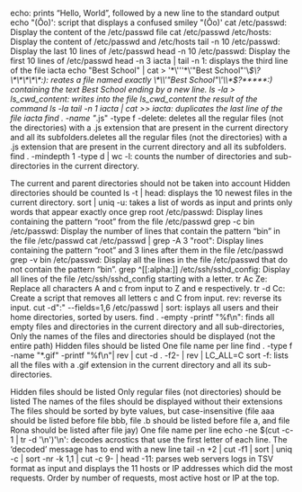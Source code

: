 echo: prints “Hello, World”, followed by a new line to the standard output
echo \"\(Ôo\)\': script that displays a confused smiley "(Ôo)'
cat /etc/passwd: Display the content of the /etc/passwd file
cat /etc/passwd /etc/hosts: Display the content of /etc/passwd and /etc/hosts
tail -n 10 /etc/passwd: Display the last 10 lines of /etc/passwd
head -n 10 /etc/passwd: Display the first 10 lines of /etc/passwd 
head -n 3 iacta | tail -n 1: displays the third line of the file iacta
echo "Best School" | cat > '\*\\'\''\*\\'"Best School"\'\\*$\?\*\*\*\*\*:): reates a file named exactly \*\\'"Best School"\'\\*$\?\*\*\*\*\*:) containing the text Best School ending by a new line.
ls -la > ls_cwd_content: writes into the file ls_cwd_content the result of the command ls -la
tail -n 1 iacta | cat >> iacta: duplicates the last line of the file iacta
find . -name "*.js" -type f -delete: deletes all the regular files (not the directories) with a .js extension that are present in the current directory and all its subfolders.deletes all the regular files (not the directories) with a .js extension that are present in the current directory and all its subfolders.
find . -mindepth 1 -type d | wc -l: counts the number of directories and sub-directories in the current directory.

The current and parent directories should not be taken into account
Hidden directories should be counted
ls -t | head: displays the 10 newest files in the current directory.
sort | uniq -u: takes a list of words as input and prints only words that appear exactly once
grep root /etc/passwd: Display lines containing the pattern “root” from the file /etc/passwd
grep -c bin /etc/passwd: Display the number of lines that contain the pattern “bin” in the file /etc/passwd
cat /etc/passwd | grep -A 3 "root": Display lines containing the pattern “root” and 3 lines after them in the file /etc/passwd
grep -v bin /etc/passwd: Display all the lines in the file /etc/passwd that do not contain the pattern “bin”.
grep ^[[:alpha:]]  /etc/ssh/sshd_config: Display all lines of the file /etc/ssh/sshd_config starting with a letter.
tr Ac Ze: Replace all characters A and c from input to Z and e respectively.
tr -d Cc: Create a script that removes all letters c and C from input.
rev: reverse its input.
cut -d":" --fields=1,6 /etc/passwd | sort: isplays all users and their home directories, sorted by users.
find . -empty -printf "%f\n":  finds all empty files and directories in the current directory and all sub-directories, Only the names of the files and directories should be displayed (not the entire path)
Hidden files should be listed
One file name per line
find . -type f -name "*.gif" -printf "%f\n"| rev | cut -d . -f2- | rev | LC_ALL=C sort -f: lists all the files with a .gif extension in the current directory and all its sub-directories.

Hidden files should be listed
Only regular files (not directories) should be listed
The names of the files should be displayed without their extensions
The files should be sorted by byte values, but case-insensitive (file aaa should be listed before file bbb, file .b should be listed before file a, and file Rona should be listed after file jay)
One file name per line
echo -ne $(cut -c-1 | tr -d '\n')'\n': decodes acrostics that use the first letter of each line. The ‘decoded’ message has to end with a new line
 tail -n +2 | cut -f1 | sort | uniq -c | sort -nr -k 1,1 | cut -c 9- | head -11: parses web servers logs in TSV format as input and displays the 11 hosts or IP addresses which did the most requests. Order by number of requests, most active host or IP at the top. 
